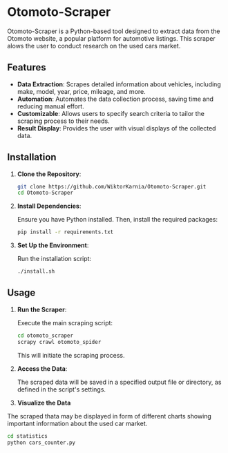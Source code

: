 # Otomoto-Scraper

Otomoto-Scraper is a Python-based tool designed to extract data from the Otomoto website, a popular platform for automotive listings. This scraper alows the user to conduct research on the used cars market.

## Features

- **Data Extraction**: Scrapes detailed information about vehicles, including make, model, year, price, mileage, and more.
- **Automation**: Automates the data collection process, saving time and reducing manual effort.
- **Customizable**: Allows users to specify search criteria to tailor the scraping process to their needs.
- **Result Display**: Provides the user with visual displays of the collected data.

## Installation

1. **Clone the Repository**:

   ```bash
   git clone https://github.com/WiktorKarnia/Otomoto-Scraper.git
   cd Otomoto-Scraper
   ```
   

2. **Install Dependencies**:

   Ensure you have Python installed. Then, install the required packages:

   ```bash
   pip install -r requirements.txt
   ```

3. **Set Up the Environment**:

   Run the installation script:

   ```bash
   ./install.sh
   ```
## Usage

1. **Run the Scraper**:

   Execute the main scraping script:

   ```bash
   cd otomoto_scraper
   scrapy crawl otomoto_spider
   ```

   This will initiate the scraping process.

2. **Access the Data**:

   The scraped data will be saved in a specified output file or directory, as defined in the script's settings.

3. **Visualize the Data**

The scraped thata may be displayed in form of different charts showing important information about the used car market.

  ```bash
  cd statistics
  python cars_counter.py
   ```
